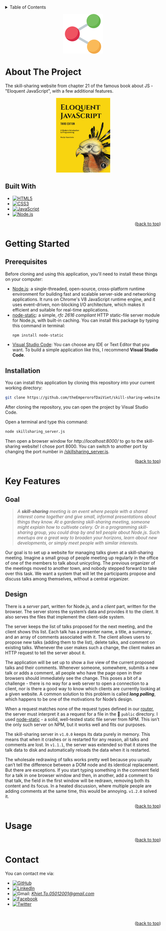 <a name="readme-top"></a>
<!-- TABLE OF CONTENTS -->
<details>
  <summary>Table of Contents</summary>
  <ol>
    <li>
      <a href="#about-the-project">About The Project</a>
      <ul>
        <li><a href="#built-with">Built With</a></li>
      </ul>
    </li>
    <li>
      <a href="#getting-started">Getting Started</a>
      <ul>
        <li><a href="#prerequisites">Prerequisites</a></li>
        <li><a href="#installation">Installation</a></li>
      </ul>
    </li>
    <li><a href="#key-features">Key Features</li>
    <li><a href="#usage">Usage</a></li>
    <li><a href="#contact">Contact</a></li>
  </ol>
</details>

<p align="center">
    <img src="public\images\logo.png" width="128">
</p>

# About The Project
The skill-sharing website from chapter 21 of the famous book about JS - "Eloquent JavaScript", with a few additional features.

<p align="center">
    <img src="public\images\cover.jpg" width="175">
</p>

## Built With
* [![HTML5][HTML5-shield]][HTML5-url]
* [![CSS3][CSS3-shield]][CSS3-url]
* [![JavaScript][JavaScript-shield]][JavaScript-url]
* [![Node.js][Node.js-shield]][Node.js-url]

<p align="right">(<a href="#readme-top">back to top</a>)</p>

# Getting Started

## Prerequisites
Before cloning and using this application, you'll need to install these things on your computer:
* [Node.js](https://nodejs.org/en/download/): a single-threaded, open-source, cross-platform runtime environment for building fast and scalable server-side and networking applications. It runs on Chrome's V8 JavaScript runtime engine, and it uses event-driven, non-blocking I/O architecture, which makes it efficient and suitable for real-time applications.
* [node-static](https://www.npmjs.com/package/node-static): a simple, <i>rfc 2616 compliant</i> HTTP static-file server module for Node.js, with built-in caching. You can install this package by typing this command in terminal:
    ```sh
    npm install node-static
    ```
* [Visual Studio Code](https://code.visualstudio.com/download): You can choose any IDE or Text Editor that you want. To build a simple application like this, I recommend <b>Visual Studio Code</b>.

## Installation
You can install this application by cloning this repository into your current working directory:
```sh
git clone https://github.com/theEmperorofDaiViet/skill-sharing-website.git
```
After cloning the repository, you can open the project by Visual Studio Code.

Open a terminal and type this command:
```sh
node skillsharing_server.js
```
Then open a browser window for <i>http://localhost:8000/</i> to go to the skill-sharing website! I chose port 8000. You can switch to another port by changing the port number in [/skillsharing_server.js](skillsharing_server.js).

<p align="right">(<a href="#readme-top">back to top</a>)</p>

# Key Features
## Goal
><i>A <b>skill-sharing</b> meeting is an event where people with a shared interest come together and give small, informal presentations about things they know. At a gardening skill-sharing meeting, someone might explain how to cultivate celery. Or in a programming skill-sharing group, you could drop by and tell people about Node.js. Such meetups are a great way to broaden your horizons, learn about new developments, or simply meet people with similar interests.</i>

<p>Our goal is to set up a website for managing talks given at a skill-sharing meeting. Imagine a small group of people meeting up regularly in the office of one of the members to talk about unicycling. The previous organizer of the meetings moved to another town, and nobody stepped forward to take over this task. We want a system that will let the participants propose and discuss talks among themselves, without a central organizer.</p>

## Design
<p>There is a <i>server</i> part, written for Node.js, and a <i>client</i> part, written for the browser. The server stores the system’s data and provides it to the client. It also serves the files that implement the client-side system.</p>

<p>The server keeps the list of talks proposed for the next meeting, and the client shows this list. Each talk has a presenter name, a title, a summary, and an array of comments associated with it. The client allows users to propose new talks (adding them to the list), delete talks, and comment on existing talks. Whenever the user makes such a change, the client makes an HTTP request to tell the server about it.</p>

<p>The application will be set up to show a <i>live</i> view of the current proposed talks and their comments. Whenever someone, somewhere, submits a new talk or adds a comment, all people who have the page open in their browsers should immediately see the change. This poses a bit of a challenge - there is no way for a web server to open a connection to a client, nor is there a good way to know which clients are currently looking at a given website. A common solution to this problem is called <b><i>long polling</i></b>, which happens to be one of the motivations for Node’s design.</p>

When a request matches none of the request types defined in our [router](router.js), the server must interpret it as a request for a file in the :open_file_folder: <code>public</code> directory. I used [node-static](https://www.npmjs.com/package/node-static) - a solid, well-tested static file server from NPM. This isn’t the only such server on NPM, but it works well and fits our purposes.

<p>The skill-sharing server in <code>v1.0.0</code> keeps its data purely in memory. This means that when it crashes or is restarted for any reason, all talks and comments are lost. In <code>v1.1.1</code>, the server was extended so that it stores the talk data to disk and automatically reloads the data when it is restarted.</p>

<p>The wholesale redrawing of talks works pretty well because you usually can’t tell the difference between a DOM node and its identical replacement. But there are exceptions. If you start typing something in the comment field for a talk in one browser window and then, in another, add a comment to that talk, the field in the first window will be redrawn, removing both its content and its focus. In a heated discussion, where multiple people are adding comments at the same time, this would be annoying. <code>v1.2.0</code> solved it.</p>

<p align="right">(<a href="#readme-top">back to top</a>)</p>

# Usage

<p align="right">(<a href="#readme-top">back to top</a>)</p>

# Contact

You can contact me via:
* [![GitHub][GitHub-shield]][GitHub-url]
* [![LinkedIn][LinkedIn-shield]][LinkedIn-url]
* ![Gmail][Gmail-shield]:&nbsp;<i>Khiet.To.05012001@gmail.com</i>
* [![Facebook][Facebook-shield]][Facebook-url]
* [![Twitter][Twitter-shield]][Twitter-url]

<br/>
<p align="right">(<a href="#readme-top">back to top</a>)</p>

<!-- MARKDOWN LINKS & IMAGES -->
<!-- Tech stack -->
[HTML5-shield]: https://img.shields.io/badge/html5-%23E34F26.svg?style=for-the-badge&logo=html5&logoColor=white
[HTML5-url]: https://www.w3.org/html/
[CSS3-shield]: https://img.shields.io/badge/css3-%231572B6.svg?style=for-the-badge&logo=css3&logoColor=white
[CSS3-url]: https://www.w3.org/Style/CSS/
[JavaScript-shield]: https://img.shields.io/badge/JavaScript-323330?style=for-the-badge&logo=javascript&logoColor=F7DF1E
[JavaScript-url]: https://www.ecma-international.org/
[Node.js-shield]: https://img.shields.io/badge/node.js-6DA55F?style=for-the-badge&logo=node.js&logoColor=white
[Node.js-url]: https://nodejs.org

<!-- Contact -->
[GitHub-shield]: https://img.shields.io/badge/github-%23121011.svg?style=for-the-badge&logo=github&logoColor=white
[GitHub-url]: https://github.com/theEmperorofDaiViet
[LinkedIn-shield]: https://img.shields.io/badge/linkedin-%230077B5.svg?style=for-the-badge&logo=linkedin&logoColor=white
[LinkedIn-url]: https://www.linkedin.com/in/khiet-to/
[Gmail-shield]: https://img.shields.io/badge/Gmail-D14836?style=for-the-badge&logo=gmail&logoColor=white
[Facebook-shield]: https://img.shields.io/badge/Facebook-%231877F2.svg?style=for-the-badge&logo=Facebook&logoColor=white
[Facebook-url]: https://www.facebook.com/Khiet.To.Official/
[Twitter-shield]: https://img.shields.io/badge/Twitter-%231DA1F2.svg?style=for-the-badge&logo=Twitter&logoColor=white
[Twitter-url]: https://twitter.com/KhietTo